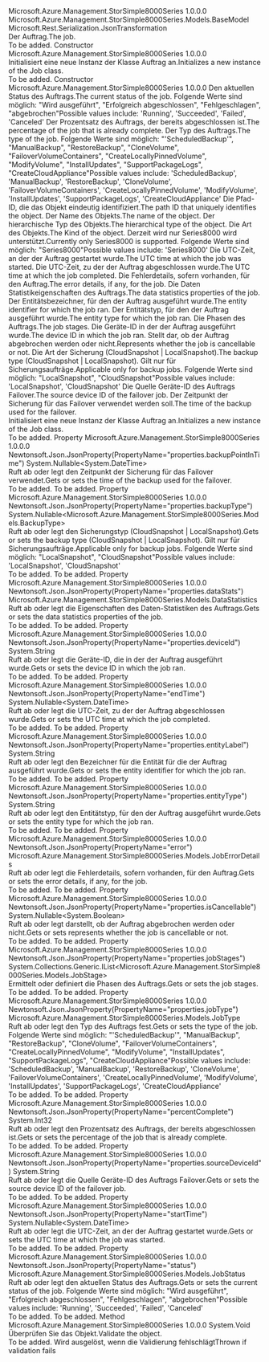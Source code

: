 <Type Name="Job" FullName="Microsoft.Azure.Management.StorSimple8000Series.Models.Job">
  <TypeSignature Language="C#" Value="public class Job : Microsoft.Azure.Management.StorSimple8000Series.Models.BaseModel" />
  <TypeSignature Language="ILAsm" Value=".class public auto ansi beforefieldinit Job extends Microsoft.Azure.Management.StorSimple8000Series.Models.BaseModel" />
  <TypeSignature Language="DocId" Value="T:Microsoft.Azure.Management.StorSimple8000Series.Models.Job" />
  <TypeSignature Language="VB.NET" Value="Public Class Job&#xA;Inherits BaseModel" />
  <TypeSignature Language="F#" Value="type Job = class&#xA;    inherit BaseModel" />
  <AssemblyInfo>
    <AssemblyName>Microsoft.Azure.Management.StorSimple8000Series</AssemblyName>
    <AssemblyVersion>1.0.0.0</AssemblyVersion>
  </AssemblyInfo>
  <Base>
    <BaseTypeName>Microsoft.Azure.Management.StorSimple8000Series.Models.BaseModel</BaseTypeName>
  </Base>
  <Interfaces />
  <Attributes>
    <Attribute>
      <AttributeName>Microsoft.Rest.Serialization.JsonTransformation</AttributeName>
    </Attribute>
  </Attributes>
  <Docs>
    <summary>
            <span data-ttu-id="5ab02-101">Der Auftrag.</span><span class="sxs-lookup"><span data-stu-id="5ab02-101">The job.</span></span>
            </summary>
    <remarks>To be added.</remarks>
  </Docs>
  <Members>
    <Member MemberName=".ctor">
      <MemberSignature Language="C#" Value="public Job ();" />
      <MemberSignature Language="ILAsm" Value=".method public hidebysig specialname rtspecialname instance void .ctor() cil managed" />
      <MemberSignature Language="DocId" Value="M:Microsoft.Azure.Management.StorSimple8000Series.Models.Job.#ctor" />
      <MemberSignature Language="VB.NET" Value="Public Sub New ()" />
      <MemberType>Constructor</MemberType>
      <AssemblyInfo>
        <AssemblyName>Microsoft.Azure.Management.StorSimple8000Series</AssemblyName>
        <AssemblyVersion>1.0.0.0</AssemblyVersion>
      </AssemblyInfo>
      <Parameters />
      <Docs>
        <summary>
            <span data-ttu-id="5ab02-102">Initialisiert eine neue Instanz der Klasse Auftrag an.</span><span class="sxs-lookup"><span data-stu-id="5ab02-102">Initializes a new instance of the Job class.</span></span>
            </summary>
        <remarks>To be added.</remarks>
      </Docs>
    </Member>
    <Member MemberName=".ctor">
      <MemberSignature Language="C#" Value="public Job (Microsoft.Azure.Management.StorSimple8000Series.Models.JobStatus status, int percentComplete, Microsoft.Azure.Management.StorSimple8000Series.Models.JobType jobType, string id = null, string name = null, string type = null, Nullable&lt;Microsoft.Azure.Management.StorSimple8000Series.Models.Kind&gt; kind = null, Nullable&lt;DateTime&gt; startTime = null, Nullable&lt;DateTime&gt; endTime = null, Microsoft.Azure.Management.StorSimple8000Series.Models.JobErrorDetails error = null, Microsoft.Azure.Management.StorSimple8000Series.Models.DataStatistics dataStats = null, string entityLabel = null, string entityType = null, System.Collections.Generic.IList&lt;Microsoft.Azure.Management.StorSimple8000Series.Models.JobStage&gt; jobStages = null, string deviceId = null, Nullable&lt;bool&gt; isCancellable = null, Nullable&lt;Microsoft.Azure.Management.StorSimple8000Series.Models.BackupType&gt; backupType = null, string sourceDeviceId = null, Nullable&lt;DateTime&gt; backupPointInTime = null);" />
      <MemberSignature Language="ILAsm" Value=".method public hidebysig specialname rtspecialname instance void .ctor(valuetype Microsoft.Azure.Management.StorSimple8000Series.Models.JobStatus status, int32 percentComplete, valuetype Microsoft.Azure.Management.StorSimple8000Series.Models.JobType jobType, string id, string name, string type, valuetype System.Nullable`1&lt;valuetype Microsoft.Azure.Management.StorSimple8000Series.Models.Kind&gt; kind, valuetype System.Nullable`1&lt;valuetype System.DateTime&gt; startTime, valuetype System.Nullable`1&lt;valuetype System.DateTime&gt; endTime, class Microsoft.Azure.Management.StorSimple8000Series.Models.JobErrorDetails error, class Microsoft.Azure.Management.StorSimple8000Series.Models.DataStatistics dataStats, string entityLabel, string entityType, class System.Collections.Generic.IList`1&lt;class Microsoft.Azure.Management.StorSimple8000Series.Models.JobStage&gt; jobStages, string deviceId, valuetype System.Nullable`1&lt;bool&gt; isCancellable, valuetype System.Nullable`1&lt;valuetype Microsoft.Azure.Management.StorSimple8000Series.Models.BackupType&gt; backupType, string sourceDeviceId, valuetype System.Nullable`1&lt;valuetype System.DateTime&gt; backupPointInTime) cil managed" />
      <MemberSignature Language="DocId" Value="M:Microsoft.Azure.Management.StorSimple8000Series.Models.Job.#ctor(Microsoft.Azure.Management.StorSimple8000Series.Models.JobStatus,System.Int32,Microsoft.Azure.Management.StorSimple8000Series.Models.JobType,System.String,System.String,System.String,System.Nullable{Microsoft.Azure.Management.StorSimple8000Series.Models.Kind},System.Nullable{System.DateTime},System.Nullable{System.DateTime},Microsoft.Azure.Management.StorSimple8000Series.Models.JobErrorDetails,Microsoft.Azure.Management.StorSimple8000Series.Models.DataStatistics,System.String,System.String,System.Collections.Generic.IList{Microsoft.Azure.Management.StorSimple8000Series.Models.JobStage},System.String,System.Nullable{System.Boolean},System.Nullable{Microsoft.Azure.Management.StorSimple8000Series.Models.BackupType},System.String,System.Nullable{System.DateTime})" />
      <MemberSignature Language="F#" Value="new Microsoft.Azure.Management.StorSimple8000Series.Models.Job : Microsoft.Azure.Management.StorSimple8000Series.Models.JobStatus * int * Microsoft.Azure.Management.StorSimple8000Series.Models.JobType * string * string * string * Nullable&lt;Microsoft.Azure.Management.StorSimple8000Series.Models.Kind&gt; * Nullable&lt;DateTime&gt; * Nullable&lt;DateTime&gt; * Microsoft.Azure.Management.StorSimple8000Series.Models.JobErrorDetails * Microsoft.Azure.Management.StorSimple8000Series.Models.DataStatistics * string * string * System.Collections.Generic.IList&lt;Microsoft.Azure.Management.StorSimple8000Series.Models.JobStage&gt; * string * Nullable&lt;bool&gt; * Nullable&lt;Microsoft.Azure.Management.StorSimple8000Series.Models.BackupType&gt; * string * Nullable&lt;DateTime&gt; -&gt; Microsoft.Azure.Management.StorSimple8000Series.Models.Job" Usage="new Microsoft.Azure.Management.StorSimple8000Series.Models.Job (status, percentComplete, jobType, id, name, type, kind, startTime, endTime, error, dataStats, entityLabel, entityType, jobStages, deviceId, isCancellable, backupType, sourceDeviceId, backupPointInTime)" />
      <MemberType>Constructor</MemberType>
      <AssemblyInfo>
        <AssemblyName>Microsoft.Azure.Management.StorSimple8000Series</AssemblyName>
        <AssemblyVersion>1.0.0.0</AssemblyVersion>
      </AssemblyInfo>
      <Parameters>
        <Parameter Name="status" Type="Microsoft.Azure.Management.StorSimple8000Series.Models.JobStatus" />
        <Parameter Name="percentComplete" Type="System.Int32" />
        <Parameter Name="jobType" Type="Microsoft.Azure.Management.StorSimple8000Series.Models.JobType" />
        <Parameter Name="id" Type="System.String" />
        <Parameter Name="name" Type="System.String" />
        <Parameter Name="type" Type="System.String" />
        <Parameter Name="kind" Type="System.Nullable&lt;Microsoft.Azure.Management.StorSimple8000Series.Models.Kind&gt;" />
        <Parameter Name="startTime" Type="System.Nullable&lt;System.DateTime&gt;" />
        <Parameter Name="endTime" Type="System.Nullable&lt;System.DateTime&gt;" />
        <Parameter Name="error" Type="Microsoft.Azure.Management.StorSimple8000Series.Models.JobErrorDetails" />
        <Parameter Name="dataStats" Type="Microsoft.Azure.Management.StorSimple8000Series.Models.DataStatistics" />
        <Parameter Name="entityLabel" Type="System.String" />
        <Parameter Name="entityType" Type="System.String" />
        <Parameter Name="jobStages" Type="System.Collections.Generic.IList&lt;Microsoft.Azure.Management.StorSimple8000Series.Models.JobStage&gt;" />
        <Parameter Name="deviceId" Type="System.String" />
        <Parameter Name="isCancellable" Type="System.Nullable&lt;System.Boolean&gt;" />
        <Parameter Name="backupType" Type="System.Nullable&lt;Microsoft.Azure.Management.StorSimple8000Series.Models.BackupType&gt;" />
        <Parameter Name="sourceDeviceId" Type="System.String" />
        <Parameter Name="backupPointInTime" Type="System.Nullable&lt;System.DateTime&gt;" />
      </Parameters>
      <Docs>
        <param name="status"><span data-ttu-id="5ab02-103">Den aktuellen Status des Auftrags.</span><span class="sxs-lookup"><span data-stu-id="5ab02-103">The current status of the job.</span></span> <span data-ttu-id="5ab02-104">Folgende Werte sind möglich: "Wird ausgeführt", "Erfolgreich abgeschlossen", "Fehlgeschlagen", "abgebrochen"</span><span class="sxs-lookup"><span data-stu-id="5ab02-104">Possible values include: 'Running', 'Succeeded', 'Failed', 'Canceled'</span></span></param>
        <param name="percentComplete"><span data-ttu-id="5ab02-105">Der Prozentsatz des Auftrags, der bereits abgeschlossen ist.</span><span class="sxs-lookup"><span data-stu-id="5ab02-105">The percentage of the job that is already complete.</span></span></param>
        <param name="jobType"><span data-ttu-id="5ab02-106">Der Typ des Auftrags.</span><span class="sxs-lookup"><span data-stu-id="5ab02-106">The type of the job.</span></span> <span data-ttu-id="5ab02-107">Folgende Werte sind möglich: "'ScheduledBackup'", "ManualBackup", "RestoreBackup", "CloneVolume", "FailoverVolumeContainers", "CreateLocallyPinnedVolume", "ModifyVolume", "InstallUpdates", "SupportPackageLogs", "CreateCloudAppliance"</span><span class="sxs-lookup"><span data-stu-id="5ab02-107">Possible values include: 'ScheduledBackup', 'ManualBackup', 'RestoreBackup', 'CloneVolume', 'FailoverVolumeContainers', 'CreateLocallyPinnedVolume', 'ModifyVolume', 'InstallUpdates', 'SupportPackageLogs', 'CreateCloudAppliance'</span></span></param>
        <param name="id"><span data-ttu-id="5ab02-108">Die Pfad-ID, die das Objekt eindeutig identifiziert.</span><span class="sxs-lookup"><span data-stu-id="5ab02-108">The path ID that uniquely identifies the object.</span></span></param>
        <param name="name"><span data-ttu-id="5ab02-109">Der Name des Objekts.</span><span class="sxs-lookup"><span data-stu-id="5ab02-109">The name of the object.</span></span></param>
        <param name="type"><span data-ttu-id="5ab02-110">Der hierarchische Typ des Objekts.</span><span class="sxs-lookup"><span data-stu-id="5ab02-110">The hierarchical type of the object.</span></span></param>
        <param name="kind"><span data-ttu-id="5ab02-111">Die Art des Objekts.</span><span class="sxs-lookup"><span data-stu-id="5ab02-111">The Kind of the object.</span></span> <span data-ttu-id="5ab02-112">Derzeit wird nur Series8000 wird unterstützt.</span><span class="sxs-lookup"><span data-stu-id="5ab02-112">Currently only Series8000 is supported.</span></span> <span data-ttu-id="5ab02-113">Folgende Werte sind möglich: "Series8000"</span><span class="sxs-lookup"><span data-stu-id="5ab02-113">Possible values include: 'Series8000'</span></span></param>
        <param name="startTime"><span data-ttu-id="5ab02-114">Die UTC-Zeit, an der der Auftrag gestartet wurde.</span><span class="sxs-lookup"><span data-stu-id="5ab02-114">The UTC time at which the job was started.</span></span></param>
        <param name="endTime"><span data-ttu-id="5ab02-115">Die UTC-Zeit, zu der der Auftrag abgeschlossen wurde.</span><span class="sxs-lookup"><span data-stu-id="5ab02-115">The UTC time at which the job completed.</span></span></param>
        <param name="error"><span data-ttu-id="5ab02-116">Die Fehlerdetails, sofern vorhanden, für den Auftrag.</span><span class="sxs-lookup"><span data-stu-id="5ab02-116">The error details, if any, for the job.</span></span></param>
        <param name="dataStats"><span data-ttu-id="5ab02-117">Die Daten Statistikeigenschaften des Auftrags.</span><span class="sxs-lookup"><span data-stu-id="5ab02-117">The data statistics properties of the job.</span></span></param>
        <param name="entityLabel"><span data-ttu-id="5ab02-118">Der Entitätsbezeichner, für den der Auftrag ausgeführt wurde.</span><span class="sxs-lookup"><span data-stu-id="5ab02-118">The entity identifier for which the job ran.</span></span></param>
        <param name="entityType"><span data-ttu-id="5ab02-119">Der Entitätstyp, für den der Auftrag ausgeführt wurde.</span><span class="sxs-lookup"><span data-stu-id="5ab02-119">The entity type for which the job ran.</span></span></param>
        <param name="jobStages"><span data-ttu-id="5ab02-120">Die Phasen des Auftrags.</span><span class="sxs-lookup"><span data-stu-id="5ab02-120">The job stages.</span></span></param>
        <param name="deviceId"><span data-ttu-id="5ab02-121">Die Geräte-ID in der der Auftrag ausgeführt wurde.</span><span class="sxs-lookup"><span data-stu-id="5ab02-121">The device ID in which the job ran.</span></span></param>
        <param name="isCancellable"><span data-ttu-id="5ab02-122">Stellt dar, ob der Auftrag abgebrochen werden oder nicht.</span><span class="sxs-lookup"><span data-stu-id="5ab02-122">Represents whether the job is cancellable or not.</span></span></param>
        <param name="backupType"><span data-ttu-id="5ab02-123">Die Art der Sicherung (CloudSnapshot | LocalSnapshot).</span><span class="sxs-lookup"><span data-stu-id="5ab02-123">The backup type (CloudSnapshot | LocalSnapshot).</span></span> <span data-ttu-id="5ab02-124">Gilt nur für Sicherungsaufträge.</span><span class="sxs-lookup"><span data-stu-id="5ab02-124">Applicable only for backup jobs.</span></span> <span data-ttu-id="5ab02-125">Folgende Werte sind möglich: "LocalSnapshot", "CloudSnapshot"</span><span class="sxs-lookup"><span data-stu-id="5ab02-125">Possible values include: 'LocalSnapshot', 'CloudSnapshot'</span></span></param>
        <param name="sourceDeviceId"><span data-ttu-id="5ab02-126">Die Quelle Geräte-ID des Auftrags Failover.</span><span class="sxs-lookup"><span data-stu-id="5ab02-126">The source device ID of the failover job.</span></span></param>
        <param name="backupPointInTime"><span data-ttu-id="5ab02-127">Der Zeitpunkt der Sicherung für das Failover verwendet werden soll.</span><span class="sxs-lookup"><span data-stu-id="5ab02-127">The time of the backup used for the failover.</span></span></param>
        <summary>
            <span data-ttu-id="5ab02-128">Initialisiert eine neue Instanz der Klasse Auftrag an.</span><span class="sxs-lookup"><span data-stu-id="5ab02-128">Initializes a new instance of the Job class.</span></span>
            </summary>
        <remarks>To be added.</remarks>
      </Docs>
    </Member>
    <Member MemberName="BackupPointInTime">
      <MemberSignature Language="C#" Value="public Nullable&lt;DateTime&gt; BackupPointInTime { get; set; }" />
      <MemberSignature Language="ILAsm" Value=".property instance valuetype System.Nullable`1&lt;valuetype System.DateTime&gt; BackupPointInTime" />
      <MemberSignature Language="DocId" Value="P:Microsoft.Azure.Management.StorSimple8000Series.Models.Job.BackupPointInTime" />
      <MemberSignature Language="VB.NET" Value="Public Property BackupPointInTime As Nullable(Of DateTime)" />
      <MemberSignature Language="F#" Value="member this.BackupPointInTime : Nullable&lt;DateTime&gt; with get, set" Usage="Microsoft.Azure.Management.StorSimple8000Series.Models.Job.BackupPointInTime" />
      <MemberType>Property</MemberType>
      <AssemblyInfo>
        <AssemblyName>Microsoft.Azure.Management.StorSimple8000Series</AssemblyName>
        <AssemblyVersion>1.0.0.0</AssemblyVersion>
      </AssemblyInfo>
      <Attributes>
        <Attribute>
          <AttributeName>Newtonsoft.Json.JsonProperty(PropertyName="properties.backupPointInTime")</AttributeName>
        </Attribute>
      </Attributes>
      <ReturnValue>
        <ReturnType>System.Nullable&lt;System.DateTime&gt;</ReturnType>
      </ReturnValue>
      <Docs>
        <summary>
            <span data-ttu-id="5ab02-129">Ruft ab oder legt den Zeitpunkt der Sicherung für das Failover verwendet.</span><span class="sxs-lookup"><span data-stu-id="5ab02-129">Gets or sets the time of the backup used for the failover.</span></span>
            </summary>
        <value>To be added.</value>
        <remarks>To be added.</remarks>
      </Docs>
    </Member>
    <Member MemberName="BackupType">
      <MemberSignature Language="C#" Value="public Nullable&lt;Microsoft.Azure.Management.StorSimple8000Series.Models.BackupType&gt; BackupType { get; set; }" />
      <MemberSignature Language="ILAsm" Value=".property instance valuetype System.Nullable`1&lt;valuetype Microsoft.Azure.Management.StorSimple8000Series.Models.BackupType&gt; BackupType" />
      <MemberSignature Language="DocId" Value="P:Microsoft.Azure.Management.StorSimple8000Series.Models.Job.BackupType" />
      <MemberSignature Language="VB.NET" Value="Public Property BackupType As Nullable(Of BackupType)" />
      <MemberSignature Language="F#" Value="member this.BackupType : Nullable&lt;Microsoft.Azure.Management.StorSimple8000Series.Models.BackupType&gt; with get, set" Usage="Microsoft.Azure.Management.StorSimple8000Series.Models.Job.BackupType" />
      <MemberType>Property</MemberType>
      <AssemblyInfo>
        <AssemblyName>Microsoft.Azure.Management.StorSimple8000Series</AssemblyName>
        <AssemblyVersion>1.0.0.0</AssemblyVersion>
      </AssemblyInfo>
      <Attributes>
        <Attribute>
          <AttributeName>Newtonsoft.Json.JsonProperty(PropertyName="properties.backupType")</AttributeName>
        </Attribute>
      </Attributes>
      <ReturnValue>
        <ReturnType>System.Nullable&lt;Microsoft.Azure.Management.StorSimple8000Series.Models.BackupType&gt;</ReturnType>
      </ReturnValue>
      <Docs>
        <summary>
            <span data-ttu-id="5ab02-130">Ruft ab oder legt den Sicherungstyp (CloudSnapshot | LocalSnapshot).</span><span class="sxs-lookup"><span data-stu-id="5ab02-130">Gets or sets the backup type (CloudSnapshot | LocalSnapshot).</span></span>
            <span data-ttu-id="5ab02-131">Gilt nur für Sicherungsaufträge.</span><span class="sxs-lookup"><span data-stu-id="5ab02-131">Applicable only for backup jobs.</span></span> <span data-ttu-id="5ab02-132">Folgende Werte sind möglich: "LocalSnapshot", "CloudSnapshot"</span><span class="sxs-lookup"><span data-stu-id="5ab02-132">Possible values include: 'LocalSnapshot', 'CloudSnapshot'</span></span>
            </summary>
        <value>To be added.</value>
        <remarks>To be added.</remarks>
      </Docs>
    </Member>
    <Member MemberName="DataStats">
      <MemberSignature Language="C#" Value="public Microsoft.Azure.Management.StorSimple8000Series.Models.DataStatistics DataStats { get; set; }" />
      <MemberSignature Language="ILAsm" Value=".property instance class Microsoft.Azure.Management.StorSimple8000Series.Models.DataStatistics DataStats" />
      <MemberSignature Language="DocId" Value="P:Microsoft.Azure.Management.StorSimple8000Series.Models.Job.DataStats" />
      <MemberSignature Language="VB.NET" Value="Public Property DataStats As DataStatistics" />
      <MemberSignature Language="F#" Value="member this.DataStats : Microsoft.Azure.Management.StorSimple8000Series.Models.DataStatistics with get, set" Usage="Microsoft.Azure.Management.StorSimple8000Series.Models.Job.DataStats" />
      <MemberType>Property</MemberType>
      <AssemblyInfo>
        <AssemblyName>Microsoft.Azure.Management.StorSimple8000Series</AssemblyName>
        <AssemblyVersion>1.0.0.0</AssemblyVersion>
      </AssemblyInfo>
      <Attributes>
        <Attribute>
          <AttributeName>Newtonsoft.Json.JsonProperty(PropertyName="properties.dataStats")</AttributeName>
        </Attribute>
      </Attributes>
      <ReturnValue>
        <ReturnType>Microsoft.Azure.Management.StorSimple8000Series.Models.DataStatistics</ReturnType>
      </ReturnValue>
      <Docs>
        <summary>
            <span data-ttu-id="5ab02-133">Ruft ab oder legt die Eigenschaften des Daten-Statistiken des Auftrags.</span><span class="sxs-lookup"><span data-stu-id="5ab02-133">Gets or sets the data statistics properties of the job.</span></span>
            </summary>
        <value>To be added.</value>
        <remarks>To be added.</remarks>
      </Docs>
    </Member>
    <Member MemberName="DeviceId">
      <MemberSignature Language="C#" Value="public string DeviceId { get; set; }" />
      <MemberSignature Language="ILAsm" Value=".property instance string DeviceId" />
      <MemberSignature Language="DocId" Value="P:Microsoft.Azure.Management.StorSimple8000Series.Models.Job.DeviceId" />
      <MemberSignature Language="VB.NET" Value="Public Property DeviceId As String" />
      <MemberSignature Language="F#" Value="member this.DeviceId : string with get, set" Usage="Microsoft.Azure.Management.StorSimple8000Series.Models.Job.DeviceId" />
      <MemberType>Property</MemberType>
      <AssemblyInfo>
        <AssemblyName>Microsoft.Azure.Management.StorSimple8000Series</AssemblyName>
        <AssemblyVersion>1.0.0.0</AssemblyVersion>
      </AssemblyInfo>
      <Attributes>
        <Attribute>
          <AttributeName>Newtonsoft.Json.JsonProperty(PropertyName="properties.deviceId")</AttributeName>
        </Attribute>
      </Attributes>
      <ReturnValue>
        <ReturnType>System.String</ReturnType>
      </ReturnValue>
      <Docs>
        <summary>
            <span data-ttu-id="5ab02-134">Ruft ab oder legt die Geräte-ID, die in der der Auftrag ausgeführt wurde.</span><span class="sxs-lookup"><span data-stu-id="5ab02-134">Gets or sets the device ID in which the job ran.</span></span>
            </summary>
        <value>To be added.</value>
        <remarks>To be added.</remarks>
      </Docs>
    </Member>
    <Member MemberName="EndTime">
      <MemberSignature Language="C#" Value="public Nullable&lt;DateTime&gt; EndTime { get; set; }" />
      <MemberSignature Language="ILAsm" Value=".property instance valuetype System.Nullable`1&lt;valuetype System.DateTime&gt; EndTime" />
      <MemberSignature Language="DocId" Value="P:Microsoft.Azure.Management.StorSimple8000Series.Models.Job.EndTime" />
      <MemberSignature Language="VB.NET" Value="Public Property EndTime As Nullable(Of DateTime)" />
      <MemberSignature Language="F#" Value="member this.EndTime : Nullable&lt;DateTime&gt; with get, set" Usage="Microsoft.Azure.Management.StorSimple8000Series.Models.Job.EndTime" />
      <MemberType>Property</MemberType>
      <AssemblyInfo>
        <AssemblyName>Microsoft.Azure.Management.StorSimple8000Series</AssemblyName>
        <AssemblyVersion>1.0.0.0</AssemblyVersion>
      </AssemblyInfo>
      <Attributes>
        <Attribute>
          <AttributeName>Newtonsoft.Json.JsonProperty(PropertyName="endTime")</AttributeName>
        </Attribute>
      </Attributes>
      <ReturnValue>
        <ReturnType>System.Nullable&lt;System.DateTime&gt;</ReturnType>
      </ReturnValue>
      <Docs>
        <summary>
            <span data-ttu-id="5ab02-135">Ruft ab oder legt die UTC-Zeit, zu der der Auftrag abgeschlossen wurde.</span><span class="sxs-lookup"><span data-stu-id="5ab02-135">Gets or sets the UTC time at which the job completed.</span></span>
            </summary>
        <value>To be added.</value>
        <remarks>To be added.</remarks>
      </Docs>
    </Member>
    <Member MemberName="EntityLabel">
      <MemberSignature Language="C#" Value="public string EntityLabel { get; set; }" />
      <MemberSignature Language="ILAsm" Value=".property instance string EntityLabel" />
      <MemberSignature Language="DocId" Value="P:Microsoft.Azure.Management.StorSimple8000Series.Models.Job.EntityLabel" />
      <MemberSignature Language="VB.NET" Value="Public Property EntityLabel As String" />
      <MemberSignature Language="F#" Value="member this.EntityLabel : string with get, set" Usage="Microsoft.Azure.Management.StorSimple8000Series.Models.Job.EntityLabel" />
      <MemberType>Property</MemberType>
      <AssemblyInfo>
        <AssemblyName>Microsoft.Azure.Management.StorSimple8000Series</AssemblyName>
        <AssemblyVersion>1.0.0.0</AssemblyVersion>
      </AssemblyInfo>
      <Attributes>
        <Attribute>
          <AttributeName>Newtonsoft.Json.JsonProperty(PropertyName="properties.entityLabel")</AttributeName>
        </Attribute>
      </Attributes>
      <ReturnValue>
        <ReturnType>System.String</ReturnType>
      </ReturnValue>
      <Docs>
        <summary>
            <span data-ttu-id="5ab02-136">Ruft ab oder legt den Bezeichner für die Entität für die der Auftrag ausgeführt wurde.</span><span class="sxs-lookup"><span data-stu-id="5ab02-136">Gets or sets the entity identifier for which the job ran.</span></span>
            </summary>
        <value>To be added.</value>
        <remarks>To be added.</remarks>
      </Docs>
    </Member>
    <Member MemberName="EntityType">
      <MemberSignature Language="C#" Value="public string EntityType { get; set; }" />
      <MemberSignature Language="ILAsm" Value=".property instance string EntityType" />
      <MemberSignature Language="DocId" Value="P:Microsoft.Azure.Management.StorSimple8000Series.Models.Job.EntityType" />
      <MemberSignature Language="VB.NET" Value="Public Property EntityType As String" />
      <MemberSignature Language="F#" Value="member this.EntityType : string with get, set" Usage="Microsoft.Azure.Management.StorSimple8000Series.Models.Job.EntityType" />
      <MemberType>Property</MemberType>
      <AssemblyInfo>
        <AssemblyName>Microsoft.Azure.Management.StorSimple8000Series</AssemblyName>
        <AssemblyVersion>1.0.0.0</AssemblyVersion>
      </AssemblyInfo>
      <Attributes>
        <Attribute>
          <AttributeName>Newtonsoft.Json.JsonProperty(PropertyName="properties.entityType")</AttributeName>
        </Attribute>
      </Attributes>
      <ReturnValue>
        <ReturnType>System.String</ReturnType>
      </ReturnValue>
      <Docs>
        <summary>
            <span data-ttu-id="5ab02-137">Ruft ab oder legt den Entitätstyp, für den der Auftrag ausgeführt wurde.</span><span class="sxs-lookup"><span data-stu-id="5ab02-137">Gets or sets the entity type for which the job ran.</span></span>
            </summary>
        <value>To be added.</value>
        <remarks>To be added.</remarks>
      </Docs>
    </Member>
    <Member MemberName="Error">
      <MemberSignature Language="C#" Value="public Microsoft.Azure.Management.StorSimple8000Series.Models.JobErrorDetails Error { get; set; }" />
      <MemberSignature Language="ILAsm" Value=".property instance class Microsoft.Azure.Management.StorSimple8000Series.Models.JobErrorDetails Error" />
      <MemberSignature Language="DocId" Value="P:Microsoft.Azure.Management.StorSimple8000Series.Models.Job.Error" />
      <MemberSignature Language="VB.NET" Value="Public Property Error As JobErrorDetails" />
      <MemberSignature Language="F#" Value="member this.Error : Microsoft.Azure.Management.StorSimple8000Series.Models.JobErrorDetails with get, set" Usage="Microsoft.Azure.Management.StorSimple8000Series.Models.Job.Error" />
      <MemberType>Property</MemberType>
      <AssemblyInfo>
        <AssemblyName>Microsoft.Azure.Management.StorSimple8000Series</AssemblyName>
        <AssemblyVersion>1.0.0.0</AssemblyVersion>
      </AssemblyInfo>
      <Attributes>
        <Attribute>
          <AttributeName>Newtonsoft.Json.JsonProperty(PropertyName="error")</AttributeName>
        </Attribute>
      </Attributes>
      <ReturnValue>
        <ReturnType>Microsoft.Azure.Management.StorSimple8000Series.Models.JobErrorDetails</ReturnType>
      </ReturnValue>
      <Docs>
        <summary>
            <span data-ttu-id="5ab02-138">Ruft ab oder legt die Fehlerdetails, sofern vorhanden, für den Auftrag.</span><span class="sxs-lookup"><span data-stu-id="5ab02-138">Gets or sets the error details, if any, for the job.</span></span>
            </summary>
        <value>To be added.</value>
        <remarks>To be added.</remarks>
      </Docs>
    </Member>
    <Member MemberName="IsCancellable">
      <MemberSignature Language="C#" Value="public Nullable&lt;bool&gt; IsCancellable { get; set; }" />
      <MemberSignature Language="ILAsm" Value=".property instance valuetype System.Nullable`1&lt;bool&gt; IsCancellable" />
      <MemberSignature Language="DocId" Value="P:Microsoft.Azure.Management.StorSimple8000Series.Models.Job.IsCancellable" />
      <MemberSignature Language="VB.NET" Value="Public Property IsCancellable As Nullable(Of Boolean)" />
      <MemberSignature Language="F#" Value="member this.IsCancellable : Nullable&lt;bool&gt; with get, set" Usage="Microsoft.Azure.Management.StorSimple8000Series.Models.Job.IsCancellable" />
      <MemberType>Property</MemberType>
      <AssemblyInfo>
        <AssemblyName>Microsoft.Azure.Management.StorSimple8000Series</AssemblyName>
        <AssemblyVersion>1.0.0.0</AssemblyVersion>
      </AssemblyInfo>
      <Attributes>
        <Attribute>
          <AttributeName>Newtonsoft.Json.JsonProperty(PropertyName="properties.isCancellable")</AttributeName>
        </Attribute>
      </Attributes>
      <ReturnValue>
        <ReturnType>System.Nullable&lt;System.Boolean&gt;</ReturnType>
      </ReturnValue>
      <Docs>
        <summary>
            <span data-ttu-id="5ab02-139">Ruft ab oder legt darstellt, ob der Auftrag abgebrochen werden oder nicht.</span><span class="sxs-lookup"><span data-stu-id="5ab02-139">Gets or sets represents whether the job is cancellable or not.</span></span>
            </summary>
        <value>To be added.</value>
        <remarks>To be added.</remarks>
      </Docs>
    </Member>
    <Member MemberName="JobStages">
      <MemberSignature Language="C#" Value="public System.Collections.Generic.IList&lt;Microsoft.Azure.Management.StorSimple8000Series.Models.JobStage&gt; JobStages { get; set; }" />
      <MemberSignature Language="ILAsm" Value=".property instance class System.Collections.Generic.IList`1&lt;class Microsoft.Azure.Management.StorSimple8000Series.Models.JobStage&gt; JobStages" />
      <MemberSignature Language="DocId" Value="P:Microsoft.Azure.Management.StorSimple8000Series.Models.Job.JobStages" />
      <MemberSignature Language="VB.NET" Value="Public Property JobStages As IList(Of JobStage)" />
      <MemberSignature Language="F#" Value="member this.JobStages : System.Collections.Generic.IList&lt;Microsoft.Azure.Management.StorSimple8000Series.Models.JobStage&gt; with get, set" Usage="Microsoft.Azure.Management.StorSimple8000Series.Models.Job.JobStages" />
      <MemberType>Property</MemberType>
      <AssemblyInfo>
        <AssemblyName>Microsoft.Azure.Management.StorSimple8000Series</AssemblyName>
        <AssemblyVersion>1.0.0.0</AssemblyVersion>
      </AssemblyInfo>
      <Attributes>
        <Attribute>
          <AttributeName>Newtonsoft.Json.JsonProperty(PropertyName="properties.jobStages")</AttributeName>
        </Attribute>
      </Attributes>
      <ReturnValue>
        <ReturnType>System.Collections.Generic.IList&lt;Microsoft.Azure.Management.StorSimple8000Series.Models.JobStage&gt;</ReturnType>
      </ReturnValue>
      <Docs>
        <summary>
            <span data-ttu-id="5ab02-140">Ermittelt oder definiert die Phasen des Auftrags.</span><span class="sxs-lookup"><span data-stu-id="5ab02-140">Gets or sets the job stages.</span></span>
            </summary>
        <value>To be added.</value>
        <remarks>To be added.</remarks>
      </Docs>
    </Member>
    <Member MemberName="JobType">
      <MemberSignature Language="C#" Value="public Microsoft.Azure.Management.StorSimple8000Series.Models.JobType JobType { get; set; }" />
      <MemberSignature Language="ILAsm" Value=".property instance valuetype Microsoft.Azure.Management.StorSimple8000Series.Models.JobType JobType" />
      <MemberSignature Language="DocId" Value="P:Microsoft.Azure.Management.StorSimple8000Series.Models.Job.JobType" />
      <MemberSignature Language="VB.NET" Value="Public Property JobType As JobType" />
      <MemberSignature Language="F#" Value="member this.JobType : Microsoft.Azure.Management.StorSimple8000Series.Models.JobType with get, set" Usage="Microsoft.Azure.Management.StorSimple8000Series.Models.Job.JobType" />
      <MemberType>Property</MemberType>
      <AssemblyInfo>
        <AssemblyName>Microsoft.Azure.Management.StorSimple8000Series</AssemblyName>
        <AssemblyVersion>1.0.0.0</AssemblyVersion>
      </AssemblyInfo>
      <Attributes>
        <Attribute>
          <AttributeName>Newtonsoft.Json.JsonProperty(PropertyName="properties.jobType")</AttributeName>
        </Attribute>
      </Attributes>
      <ReturnValue>
        <ReturnType>Microsoft.Azure.Management.StorSimple8000Series.Models.JobType</ReturnType>
      </ReturnValue>
      <Docs>
        <summary>
            <span data-ttu-id="5ab02-141">Ruft ab oder legt den Typ des Auftrags fest.</span><span class="sxs-lookup"><span data-stu-id="5ab02-141">Gets or sets the type of the job.</span></span> <span data-ttu-id="5ab02-142">Folgende Werte sind möglich: "'ScheduledBackup'", "ManualBackup", "RestoreBackup", "CloneVolume", "FailoverVolumeContainers", "CreateLocallyPinnedVolume", "ModifyVolume", "InstallUpdates", "SupportPackageLogs", "CreateCloudAppliance"</span><span class="sxs-lookup"><span data-stu-id="5ab02-142">Possible values include: 'ScheduledBackup', 'ManualBackup', 'RestoreBackup', 'CloneVolume', 'FailoverVolumeContainers', 'CreateLocallyPinnedVolume', 'ModifyVolume', 'InstallUpdates', 'SupportPackageLogs', 'CreateCloudAppliance'</span></span>
            </summary>
        <value>To be added.</value>
        <remarks>To be added.</remarks>
      </Docs>
    </Member>
    <Member MemberName="PercentComplete">
      <MemberSignature Language="C#" Value="public int PercentComplete { get; set; }" />
      <MemberSignature Language="ILAsm" Value=".property instance int32 PercentComplete" />
      <MemberSignature Language="DocId" Value="P:Microsoft.Azure.Management.StorSimple8000Series.Models.Job.PercentComplete" />
      <MemberSignature Language="VB.NET" Value="Public Property PercentComplete As Integer" />
      <MemberSignature Language="F#" Value="member this.PercentComplete : int with get, set" Usage="Microsoft.Azure.Management.StorSimple8000Series.Models.Job.PercentComplete" />
      <MemberType>Property</MemberType>
      <AssemblyInfo>
        <AssemblyName>Microsoft.Azure.Management.StorSimple8000Series</AssemblyName>
        <AssemblyVersion>1.0.0.0</AssemblyVersion>
      </AssemblyInfo>
      <Attributes>
        <Attribute>
          <AttributeName>Newtonsoft.Json.JsonProperty(PropertyName="percentComplete")</AttributeName>
        </Attribute>
      </Attributes>
      <ReturnValue>
        <ReturnType>System.Int32</ReturnType>
      </ReturnValue>
      <Docs>
        <summary>
            <span data-ttu-id="5ab02-143">Ruft ab oder legt den Prozentsatz des Auftrags, der bereits abgeschlossen ist.</span><span class="sxs-lookup"><span data-stu-id="5ab02-143">Gets or sets the percentage of the job that is already complete.</span></span>
            </summary>
        <value>To be added.</value>
        <remarks>To be added.</remarks>
      </Docs>
    </Member>
    <Member MemberName="SourceDeviceId">
      <MemberSignature Language="C#" Value="public string SourceDeviceId { get; set; }" />
      <MemberSignature Language="ILAsm" Value=".property instance string SourceDeviceId" />
      <MemberSignature Language="DocId" Value="P:Microsoft.Azure.Management.StorSimple8000Series.Models.Job.SourceDeviceId" />
      <MemberSignature Language="VB.NET" Value="Public Property SourceDeviceId As String" />
      <MemberSignature Language="F#" Value="member this.SourceDeviceId : string with get, set" Usage="Microsoft.Azure.Management.StorSimple8000Series.Models.Job.SourceDeviceId" />
      <MemberType>Property</MemberType>
      <AssemblyInfo>
        <AssemblyName>Microsoft.Azure.Management.StorSimple8000Series</AssemblyName>
        <AssemblyVersion>1.0.0.0</AssemblyVersion>
      </AssemblyInfo>
      <Attributes>
        <Attribute>
          <AttributeName>Newtonsoft.Json.JsonProperty(PropertyName="properties.sourceDeviceId")</AttributeName>
        </Attribute>
      </Attributes>
      <ReturnValue>
        <ReturnType>System.String</ReturnType>
      </ReturnValue>
      <Docs>
        <summary>
            <span data-ttu-id="5ab02-144">Ruft ab oder legt die Quelle Geräte-ID des Auftrags Failover.</span><span class="sxs-lookup"><span data-stu-id="5ab02-144">Gets or sets the source device ID of the failover job.</span></span>
            </summary>
        <value>To be added.</value>
        <remarks>To be added.</remarks>
      </Docs>
    </Member>
    <Member MemberName="StartTime">
      <MemberSignature Language="C#" Value="public Nullable&lt;DateTime&gt; StartTime { get; set; }" />
      <MemberSignature Language="ILAsm" Value=".property instance valuetype System.Nullable`1&lt;valuetype System.DateTime&gt; StartTime" />
      <MemberSignature Language="DocId" Value="P:Microsoft.Azure.Management.StorSimple8000Series.Models.Job.StartTime" />
      <MemberSignature Language="VB.NET" Value="Public Property StartTime As Nullable(Of DateTime)" />
      <MemberSignature Language="F#" Value="member this.StartTime : Nullable&lt;DateTime&gt; with get, set" Usage="Microsoft.Azure.Management.StorSimple8000Series.Models.Job.StartTime" />
      <MemberType>Property</MemberType>
      <AssemblyInfo>
        <AssemblyName>Microsoft.Azure.Management.StorSimple8000Series</AssemblyName>
        <AssemblyVersion>1.0.0.0</AssemblyVersion>
      </AssemblyInfo>
      <Attributes>
        <Attribute>
          <AttributeName>Newtonsoft.Json.JsonProperty(PropertyName="startTime")</AttributeName>
        </Attribute>
      </Attributes>
      <ReturnValue>
        <ReturnType>System.Nullable&lt;System.DateTime&gt;</ReturnType>
      </ReturnValue>
      <Docs>
        <summary>
            <span data-ttu-id="5ab02-145">Ruft ab oder legt die UTC-Zeit, an der der Auftrag gestartet wurde.</span><span class="sxs-lookup"><span data-stu-id="5ab02-145">Gets or sets the UTC time at which the job was started.</span></span>
            </summary>
        <value>To be added.</value>
        <remarks>To be added.</remarks>
      </Docs>
    </Member>
    <Member MemberName="Status">
      <MemberSignature Language="C#" Value="public Microsoft.Azure.Management.StorSimple8000Series.Models.JobStatus Status { get; set; }" />
      <MemberSignature Language="ILAsm" Value=".property instance valuetype Microsoft.Azure.Management.StorSimple8000Series.Models.JobStatus Status" />
      <MemberSignature Language="DocId" Value="P:Microsoft.Azure.Management.StorSimple8000Series.Models.Job.Status" />
      <MemberSignature Language="VB.NET" Value="Public Property Status As JobStatus" />
      <MemberSignature Language="F#" Value="member this.Status : Microsoft.Azure.Management.StorSimple8000Series.Models.JobStatus with get, set" Usage="Microsoft.Azure.Management.StorSimple8000Series.Models.Job.Status" />
      <MemberType>Property</MemberType>
      <AssemblyInfo>
        <AssemblyName>Microsoft.Azure.Management.StorSimple8000Series</AssemblyName>
        <AssemblyVersion>1.0.0.0</AssemblyVersion>
      </AssemblyInfo>
      <Attributes>
        <Attribute>
          <AttributeName>Newtonsoft.Json.JsonProperty(PropertyName="status")</AttributeName>
        </Attribute>
      </Attributes>
      <ReturnValue>
        <ReturnType>Microsoft.Azure.Management.StorSimple8000Series.Models.JobStatus</ReturnType>
      </ReturnValue>
      <Docs>
        <summary>
            <span data-ttu-id="5ab02-146">Ruft ab oder legt den aktuellen Status des Auftrags.</span><span class="sxs-lookup"><span data-stu-id="5ab02-146">Gets or sets the current status of the job.</span></span> <span data-ttu-id="5ab02-147">Folgende Werte sind möglich: "Wird ausgeführt", "Erfolgreich abgeschlossen", "Fehlgeschlagen", "abgebrochen"</span><span class="sxs-lookup"><span data-stu-id="5ab02-147">Possible values include: 'Running', 'Succeeded', 'Failed', 'Canceled'</span></span>
            </summary>
        <value>To be added.</value>
        <remarks>To be added.</remarks>
      </Docs>
    </Member>
    <Member MemberName="Validate">
      <MemberSignature Language="C#" Value="public virtual void Validate ();" />
      <MemberSignature Language="ILAsm" Value=".method public hidebysig newslot virtual instance void Validate() cil managed" />
      <MemberSignature Language="DocId" Value="M:Microsoft.Azure.Management.StorSimple8000Series.Models.Job.Validate" />
      <MemberSignature Language="VB.NET" Value="Public Overridable Sub Validate ()" />
      <MemberSignature Language="F#" Value="abstract member Validate : unit -&gt; unit&#xA;override this.Validate : unit -&gt; unit" Usage="job.Validate " />
      <MemberType>Method</MemberType>
      <AssemblyInfo>
        <AssemblyName>Microsoft.Azure.Management.StorSimple8000Series</AssemblyName>
        <AssemblyVersion>1.0.0.0</AssemblyVersion>
      </AssemblyInfo>
      <ReturnValue>
        <ReturnType>System.Void</ReturnType>
      </ReturnValue>
      <Parameters />
      <Docs>
        <summary>
            <span data-ttu-id="5ab02-148">Überprüfen Sie das Objekt.</span><span class="sxs-lookup"><span data-stu-id="5ab02-148">Validate the object.</span></span>
            </summary>
        <remarks>To be added.</remarks>
        <exception cref="T:Microsoft.Rest.ValidationException">
            <span data-ttu-id="5ab02-149">Wird ausgelöst, wenn die Validierung fehlschlägt</span><span class="sxs-lookup"><span data-stu-id="5ab02-149">Thrown if validation fails</span></span>
            </exception>
      </Docs>
    </Member>
  </Members>
</Type>